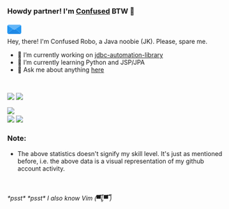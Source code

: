 ### Howdy partner! I'm [Confused](https://confusedrobo.github.io/idiosync-portfolio/) BTW 👋
<a href="mailto:noname.confused.biswas@gmail.com"><img src="email.png"></a>
<br />
Hey, there! I'm Confused Robo, a Java noobie (JK). Please, spare me.

- 🔭 I’m currently working on [jdbc-automation-library](https://github.com/ConfusedRobo/emotions-love-jdbcsql-automation)
- 🌱 I’m currently learning Python and JSP/JPA
- 💬 Ask me about anything [here](https://github.com/ConfusedRobo/ConfusedRobo/issues)

<br />
<p>
<img width="20.5%" src="https://github-readme-stats.vercel.app/api/top-langs/?username=ConfusedRobo&show_icons=true&theme=radical" />
<img width="26.107%" src="https://github-readme-stats.vercel.app/api/wakatime?username=ConfusedRobo&show_icons=true&theme=radical"/>
</p>
<img width="47.3%" src="https://github-readme-stats.vercel.app/api?username=ConfusedRobo&show_icons=true&theme=radical"/>
<br/>

<img width="23.5%" src="https://wakatime.com/share/@ConfusedRobo/65019ba1-34d9-45d4-a47b-e2edcfbcff72.svg">
<img width="23.5%"src="https://wakatime.com/share/@ConfusedRobo/c61e86ca-a552-4ce3-820a-14aae29f7536.svg">

### **Note**:
- The above statistics doesn't signify my skill level. It's just as mentioned before, i.e. the above data is a visual representation of my github account activity.

<br />

###### \*psst\* \*psst\* I also know Vim (▀̿Ĺ̯▀̿ ̿)
